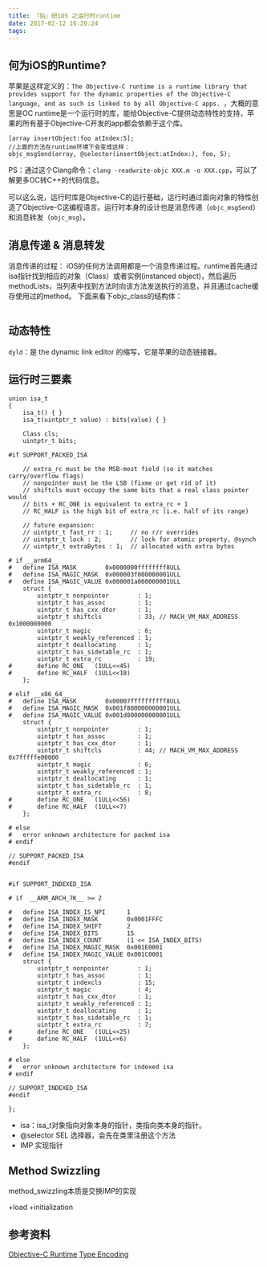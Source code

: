 ```yaml
---
title: 『钻』研iOS 之运行时runtime
date: 2017-02-12 16:20:24
tags:
---
```


## 何为iOS的Runtime?
苹果是这样定义的：`The Objective-C runtime is a runtime library that provides support for the dynamic properties of the Objective-C language, and as such is linked to by all Objective-C apps. `，大概的意思是OC runtime是一个运行时的库，能给Objective-C提供动态特性的支持，苹果的所有基于Objective-C开发的app都会依赖于这个库。

```objc
[array insertObject:foo atIndex:5];
//上面的方法在runtime环境下会变成这样：
objc_msgSend(array, @selector(insertObject:atIndex:), foo, 5);
``` 
PS：通过这个Clang命令：`clang -readwrite-objc XXX.m -o XXX.cpp`，可以了解更多OC转C++的代码信息。

可以这么说，运行时库是Objective-C的运行基础，运行时通过面向对象的特性创造了Objective-C这编程语言。运行时本身的设计也是消息传递（`objc_msgSend`）和消息转发（`objc_msg`）。

## 消息传递 & 消息转发
消息传递的过程：
iOS的任何方法调用都是一个消息传递过程。runtime首先通过isa指针找到相应的对象（Class）或者实例(instanced object)，然后遍历methodLists，当列表中找到方法时向该方法发送执行的消息，并且通过cache缓存使用过的method。
下面来看下objc_class的结构体：
```objc

```

## 动态特性

`dyld`：是 the dynamic link editor 的缩写，它是苹果的动态链接器。
<img src="" widht=""/>

## 运行时三要素

```objc
union isa_t 
{
    isa_t() { }
    isa_t(uintptr_t value) : bits(value) { }

    Class cls;
    uintptr_t bits;

#if SUPPORT_PACKED_ISA

    // extra_rc must be the MSB-most field (so it matches carry/overflow flags)
    // nonpointer must be the LSB (fixme or get rid of it)
    // shiftcls must occupy the same bits that a real class pointer would
    // bits + RC_ONE is equivalent to extra_rc + 1
    // RC_HALF is the high bit of extra_rc (i.e. half of its range)

    // future expansion:
    // uintptr_t fast_rr : 1;     // no r/r overrides
    // uintptr_t lock : 2;        // lock for atomic property, @synch
    // uintptr_t extraBytes : 1;  // allocated with extra bytes

# if __arm64__
#   define ISA_MASK        0x0000000ffffffff8ULL
#   define ISA_MAGIC_MASK  0x000003f000000001ULL
#   define ISA_MAGIC_VALUE 0x000001a000000001ULL
    struct {
        uintptr_t nonpointer        : 1;
        uintptr_t has_assoc         : 1;
        uintptr_t has_cxx_dtor      : 1;
        uintptr_t shiftcls          : 33; // MACH_VM_MAX_ADDRESS 0x1000000000
        uintptr_t magic             : 6;
        uintptr_t weakly_referenced : 1;
        uintptr_t deallocating      : 1;
        uintptr_t has_sidetable_rc  : 1;
        uintptr_t extra_rc          : 19;
#       define RC_ONE   (1ULL<<45)
#       define RC_HALF  (1ULL<<18)
    };

# elif __x86_64__
#   define ISA_MASK        0x00007ffffffffff8ULL
#   define ISA_MAGIC_MASK  0x001f800000000001ULL
#   define ISA_MAGIC_VALUE 0x001d800000000001ULL
    struct {
        uintptr_t nonpointer        : 1;
        uintptr_t has_assoc         : 1;
        uintptr_t has_cxx_dtor      : 1;
        uintptr_t shiftcls          : 44; // MACH_VM_MAX_ADDRESS 0x7fffffe00000
        uintptr_t magic             : 6;
        uintptr_t weakly_referenced : 1;
        uintptr_t deallocating      : 1;
        uintptr_t has_sidetable_rc  : 1;
        uintptr_t extra_rc          : 8;
#       define RC_ONE   (1ULL<<56)
#       define RC_HALF  (1ULL<<7)
    };

# else
#   error unknown architecture for packed isa
# endif

// SUPPORT_PACKED_ISA
#endif


#if SUPPORT_INDEXED_ISA

# if  __ARM_ARCH_7K__ >= 2

#   define ISA_INDEX_IS_NPI      1
#   define ISA_INDEX_MASK        0x0001FFFC
#   define ISA_INDEX_SHIFT       2
#   define ISA_INDEX_BITS        15
#   define ISA_INDEX_COUNT       (1 << ISA_INDEX_BITS)
#   define ISA_INDEX_MAGIC_MASK  0x001E0001
#   define ISA_INDEX_MAGIC_VALUE 0x001C0001
    struct {
        uintptr_t nonpointer        : 1;
        uintptr_t has_assoc         : 1;
        uintptr_t indexcls          : 15;
        uintptr_t magic             : 4;
        uintptr_t has_cxx_dtor      : 1;
        uintptr_t weakly_referenced : 1;
        uintptr_t deallocating      : 1;
        uintptr_t has_sidetable_rc  : 1;
        uintptr_t extra_rc          : 7;
#       define RC_ONE   (1ULL<<25)
#       define RC_HALF  (1ULL<<6)
    };

# else
#   error unknown architecture for indexed isa
# endif

// SUPPORT_INDEXED_ISA
#endif

};

```

* isa：isa_t对象指向对象本身的指针，类指向类本身的指针。
* @selector SEL 选择器，会先在类里注册这个方法
* IMP 实现指针

## Method Swizzling
method_swizzling本质是交换IMP的实现

+load
+initialization


## 参考资料
[Objective-C Runtime](https://developer.apple.com/reference/objectivec/objective_c_runtime?language=objc)
[Type Encoding](https://developer.apple.com/library/content/documentation/Cocoa/Conceptual/ObjCRuntimeGuide/Articles/ocrtTypeEncodings.html)


